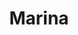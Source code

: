 ---
title: Marina
artigo: a
picture: /images/m/marina.jpg
background: /images/fundos/mar.jpg
style: style1
description: Como o próprio nome já...
full-description: Como o próprio nome já sugere, Marina está relacionado com o mar ou ao ambiente marinho. Por isso, este nome geralmente era utilizado pelas pessoas que gostavam ou moravam no litoral! Marina, desta forma, carrega consigo as qualidades de extensão e beleza inerentes ao mar. Quem mais aí gosta muito do mar? Então, fica a dica de um nome para colocar na sua filha!
---